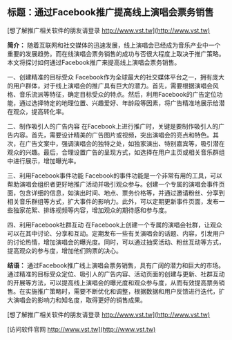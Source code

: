 ## **标题：通过Facebook推广提高线上演唱会票务销售**

[想了解推广相关软件的朋友请登录 http://www.vst.tw](http://www.vst.tw)

**简介：**
随着互联网和社交媒体的迅速发展，线上演唱会已经成为音乐产业中一个重要的发展趋势。而在线演唱会票务销售的成功与否很大程度上取决于推广策略。本文将探讨如何通过Facebook推广来提高线上演唱会票务销售。

一、创建精准的目标受众
Facebook作为全球最大的社交媒体平台之一，拥有庞大的用户群体，对于线上演唱会的推广具有巨大的潜力。首先，需要根据演唱会风格、音乐流派等特征，确定目标受众的特点。然后，利用Facebook的广告定位功能，通过选择特定的地理位置、兴趣爱好、年龄段等因素，将广告精准地展示给潜在观众，提高转化率。

二、制作吸引人的广告内容
在Facebook上进行推广时，关键是要制作吸引人的广告内容。首先，需要设计精美的广告图片或视频，突出演唱会的亮点和特色。其次，在广告文案中，强调演唱会的独特之处，如独家演出、特别嘉宾等，吸引潜在观众的兴趣。最后，合理设置广告的呈现方式，如选择在用户主页或相关音乐群组中进行展示，增加曝光率。

三、利用Facebook事件功能
Facebook的事件功能是一个非常有用的工具，可以帮助演唱会组织者更好地推广活动并吸引观众参与。创建一个专属的演唱会事件页面，包含详细的信息，如演出时间、地点、票务价格等，并通过邀请粉丝、分享到相关音乐群组等方式，扩大事件的影响力。此外，可以定期更新事件页面，发布一些独家花絮、排练视频等内容，增加观众的期待感和参与度。

四、利用Facebook社群互动
在Facebook上创建一个专属的演唱会社群，让观众可以在其中讨论、分享和互动。定期发布一些有关演唱会的话题、内容，引发用户的讨论热情，增加演唱会的曝光度。同时，可以通过抽奖活动、粉丝互动等方式，提高观众的参与度，增加他们购票的决心。

**结语：**
通过Facebook推广线上演唱会票务销售，具有广阔的潜力和巨大的市场。通过精准的目标受众定位、吸引人的广告内容、活动页面的创建与更新、社群互动的开展等方法，可以提高线上演唱会的曝光度和观众参与度，从而有效提高票务销售。在实施推广策略时，需要不断优化和调整，根据数据和用户反馈进行迭代，扩大演唱会的影响力和知名度，取得更好的销售成果。

[想了解推广相关软件的朋友请登录 http://www.vst.tw](http://www.vst.tw)


[访问软件官网 http://www.vst.tw](http://www.vst.tw)
